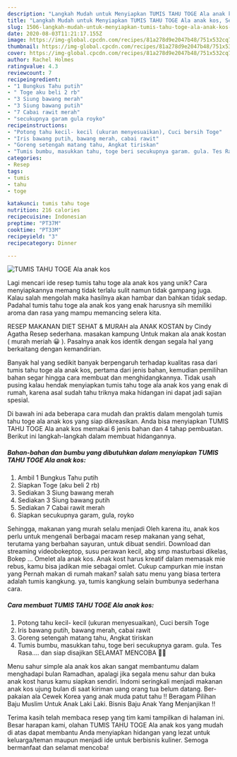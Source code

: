 ```yaml
---
description: "Langkah Mudah untuk Menyiapkan TUMIS TAHU TOGE Ala anak kos, Sempurna"
title: "Langkah Mudah untuk Menyiapkan TUMIS TAHU TOGE Ala anak kos, Sempurna"
slug: 1506-langkah-mudah-untuk-menyiapkan-tumis-tahu-toge-ala-anak-kos-sempurna
date: 2020-08-03T11:21:17.155Z
image: https://img-global.cpcdn.com/recipes/81a278d9e2047b48/751x532cq70/tumis-tahu-toge-ala-anak-kos-foto-resep-utama.jpg
thumbnail: https://img-global.cpcdn.com/recipes/81a278d9e2047b48/751x532cq70/tumis-tahu-toge-ala-anak-kos-foto-resep-utama.jpg
cover: https://img-global.cpcdn.com/recipes/81a278d9e2047b48/751x532cq70/tumis-tahu-toge-ala-anak-kos-foto-resep-utama.jpg
author: Rachel Holmes
ratingvalue: 4.3
reviewcount: 7
recipeingredient:
- "1 Bungkus Tahu putih"
- " Toge aku beli 2 rb"
- "3 Siung bawang merah"
- "3 Siung bawang putih"
- "7 Cabai rawit merah"
- "secukupnya garam gula royko"
recipeinstructions:
- "Potong tahu kecil- kecil (ukuran menyesuaikan), Cuci bersih Toge"
- "Iris bawang putih, bawang merah, cabai rawit"
- "Goreng setengah matang tahu, Angkat tiriskan"
- "Tumis bumbu, masukkan tahu, toge beri secukupnya garam. gula. Tes Rasa.... dan siap disajikan SELAMAT MENCOBA 🥰🥰"
categories:
- Resep
tags:
- tumis
- tahu
- toge

katakunci: tumis tahu toge 
nutrition: 216 calories
recipecuisine: Indonesian
preptime: "PT37M"
cooktime: "PT33M"
recipeyield: "3"
recipecategory: Dinner

---
```



![TUMIS TAHU TOGE Ala anak kos](https://img-global.cpcdn.com/recipes/81a278d9e2047b48/751x532cq70/tumis-tahu-toge-ala-anak-kos-foto-resep-utama.jpg)

Lagi mencari ide resep tumis tahu toge ala anak kos yang unik? Cara menyiapkannya memang tidak terlalu sulit namun tidak gampang juga. Kalau salah mengolah maka hasilnya akan hambar dan bahkan tidak sedap. Padahal tumis tahu toge ala anak kos yang enak harusnya sih memiliki aroma dan rasa yang mampu memancing selera kita.

RESEP MAKANAN DIET SEHAT &amp; MURAH ala ANAK KOSTAN by Cindy Agatha Resep sederhana. masakan kampung Untuk makan ala anak kostan ( murah meriah 😀 ). Pasalnya anak kos identik dengan segala hal yang berkaitang dengan kemandirian.

Banyak hal yang sedikit banyak berpengaruh terhadap kualitas rasa dari tumis tahu toge ala anak kos, pertama dari jenis bahan, kemudian pemilihan bahan segar hingga cara membuat dan menghidangkannya. Tidak usah pusing kalau hendak menyiapkan tumis tahu toge ala anak kos yang enak di rumah, karena asal sudah tahu triknya maka hidangan ini dapat jadi sajian spesial.


Di bawah ini ada beberapa cara mudah dan praktis dalam mengolah tumis tahu toge ala anak kos yang siap dikreasikan. Anda bisa menyiapkan TUMIS TAHU TOGE Ala anak kos memakai 6 jenis bahan dan 4 tahap pembuatan. Berikut ini langkah-langkah dalam membuat hidangannya.

<!--inarticleads1-->

##### Bahan-bahan dan bumbu yang dibutuhkan dalam menyiapkan TUMIS TAHU TOGE Ala anak kos:

1. Ambil 1 Bungkus Tahu putih
1. Siapkan  Toge (aku beli 2 rb)
1. Sediakan 3 Siung bawang merah
1. Sediakan 3 Siung bawang putih
1. Sediakan 7 Cabai rawit merah
1. Siapkan secukupnya garam, gula, royko


Sehingga, makanan yang murah selalu menjadi Oleh karena itu, anak kos perlu untuk mengenali berbagai macam resep makanan yang sehat, terutama yang berbahan sayuran, untuk dibuat sendiri. Download dan streaming videobokeptop, susu perawan kecil, abg smp masturbasi dikelas, Bokep … Omelet ala anak kos. Anak kost harus kreatif dalam memasak mie rebus, kamu bisa jadikan mie sebagai omlet. Cukup campurkan mie instan yang Pernah makan di rumah makan? salah satu menu yang biasa tertera adalah tumis kangkung. ya, tumis kangkung selain bumbunya sederhana cara. 

<!--inarticleads2-->

##### Cara membuat TUMIS TAHU TOGE Ala anak kos:

1. Potong tahu kecil- kecil (ukuran menyesuaikan), Cuci bersih Toge
1. Iris bawang putih, bawang merah, cabai rawit
1. Goreng setengah matang tahu, Angkat tiriskan
1. Tumis bumbu, masukkan tahu, toge beri secukupnya garam. gula. Tes Rasa.... dan siap disajikan SELAMAT MENCOBA 🥰🥰


Menu sahur simple ala anak kos akan sangat membantumu dalam menghadapi bulan Ramadhan, apalagi jika segala menu sahur dan buka anak kost harus kamu siapkan sendiri. Indomi seringkali menjadi makanan anak kos ujung bulan di saat kiriman uang orang tua belum datang. Ber-pakaian ala Cewek Korea yang anak muda patut tahu !! Beragam Pilihan Baju Muslim Untuk Anak Laki Laki. Bisnis Baju Anak Yang Menjanjikan !! 

Terima kasih telah membaca resep yang tim kami tampilkan di halaman ini. Besar harapan kami, olahan TUMIS TAHU TOGE Ala anak kos yang mudah di atas dapat membantu Anda menyiapkan hidangan yang lezat untuk keluarga/teman maupun menjadi ide untuk berbisnis kuliner. Semoga bermanfaat dan selamat mencoba!
